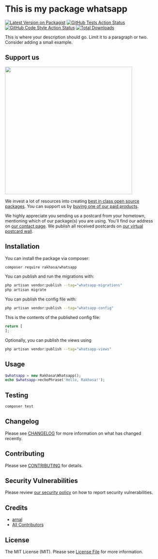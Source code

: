 # This is my package whatsapp

[![Latest Version on Packagist](https://img.shields.io/packagist/v/rakhasa/whatsapp.svg?style=flat-square)](https://packagist.org/packages/rakhasa/whatsapp)
[![GitHub Tests Action Status](https://img.shields.io/github/workflow/status/rakhasa/whatsapp/run-tests?label=tests)](https://github.com/rakhasa/whatsapp/actions?query=workflow%3Arun-tests+branch%3Amain)
[![GitHub Code Style Action Status](https://img.shields.io/github/workflow/status/rakhasa/whatsapp/Fix%20PHP%20code%20style%20issues?label=code%20style)](https://github.com/rakhasa/whatsapp/actions?query=workflow%3A"Fix+PHP+code+style+issues"+branch%3Amain)
[![Total Downloads](https://img.shields.io/packagist/dt/rakhasa/whatsapp.svg?style=flat-square)](https://packagist.org/packages/rakhasa/whatsapp)

This is where your description should go. Limit it to a paragraph or two. Consider adding a small example.

## Support us

[<img src="https://github-ads.s3.eu-central-1.amazonaws.com/Whatsapp.jpg?t=1" width="419px" />](https://spatie.be/github-ad-click/Whatsapp)

We invest a lot of resources into creating [best in class open source packages](https://spatie.be/open-source). You can support us by [buying one of our paid products](https://spatie.be/open-source/support-us).

We highly appreciate you sending us a postcard from your hometown, mentioning which of our package(s) you are using. You'll find our address on [our contact page](https://spatie.be/about-us). We publish all received postcards on [our virtual postcard wall](https://spatie.be/open-source/postcards).

## Installation

You can install the package via composer:

```bash
composer require rakhasa/whatsapp
```

You can publish and run the migrations with:

```bash
php artisan vendor:publish --tag="whatsapp-migrations"
php artisan migrate
```

You can publish the config file with:

```bash
php artisan vendor:publish --tag="whatsapp-config"
```

This is the contents of the published config file:

```php
return [
];
```

Optionally, you can publish the views using

```bash
php artisan vendor:publish --tag="whatsapp-views"
```

## Usage

```php
$whatsapp = new Rakhasa\Whatsapp();
echo $whatsapp->echoPhrase('Hello, Rakhasa!');
```

## Testing

```bash
composer test
```

## Changelog

Please see [CHANGELOG](CHANGELOG.md) for more information on what has changed recently.

## Contributing

Please see [CONTRIBUTING](CONTRIBUTING.md) for details.

## Security Vulnerabilities

Please review [our security policy](../../security/policy) on how to report security vulnerabilities.

## Credits

- [arnal](https://github.com/arnal)
- [All Contributors](../../contributors)

## License

The MIT License (MIT). Please see [License File](LICENSE.md) for more information.
